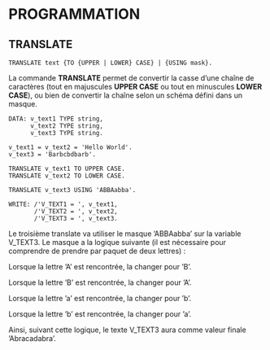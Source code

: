 # **PROGRAMMATION**

## **TRANSLATE**

```ABAP
TRANSLATE text {TO {UPPER | LOWER} CASE} | {USING mask}.
```

La commande **TRANSLATE** permet de convertir la casse d’une chaîne de caractères (tout en majuscules **UPPER CASE** ou tout en minuscules **LOWER CASE**), ou bien de convertir la chaîne selon un schéma défini dans un masque.

```ABAP
DATA: v_text1 TYPE string,
      v_text2 TYPE string,
      v_text3 TYPE string.

v_text1 = v_text2 = 'Hello World'.
v_text3 = 'Barbcbdbarb'.

TRANSLATE v_text1 TO UPPER CASE.
TRANSLATE v_text2 TO LOWER CASE.

TRANSLATE v_text3 USING 'ABBAabba'.

WRITE: /'V_TEXT1 = ', v_text1,
       /'V_TEXT2 = ', v_text2,
       /'V_TEXT3 = ', v_text3.
```

Le troisième translate va utiliser le masque ’ABBAabba’ sur la variable V_TEXT3. Le masque a la logique suivante (il est nécessaire pour comprendre de prendre par paquet de deux lettres) :

Lorsque la lettre ’A’ est rencontrée, la changer pour ’B’.

Lorsque la lettre ’B’ est rencontrée, la changer pour ’A’.

Lorsque la lettre ’a’ est rencontrée, la changer pour ’b’.

Lorsque la lettre ’b’ est rencontrée, la changer pour ’a’.

Ainsi, suivant cette logique, le texte V_TEXT3 aura comme valeur finale ’Abracadabra’.